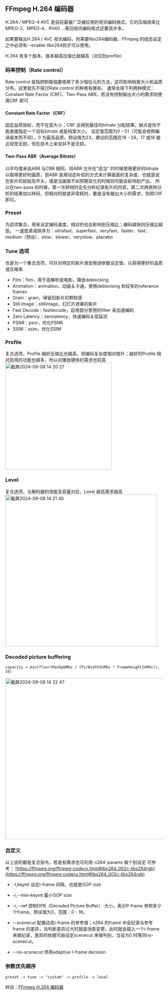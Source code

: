 ## FFmpeg H.264 编码器
H.264 / MPEG-4 AVC 是目前最被广泛被应用的视讯编码格式，它的压缩效率比MPEG-2、MPEG-4、RV40 …等旧视讯编码格式还要高许多。

如果要输出H.264 / AVC 视讯编码，则需要libx264编码器，FFmpeg 的组态设定之中必须有--enable-libx264则才可以使用。

H.264 有多个版本，版本越高压缩比就越高（对应到profile）

### 码率控制（Rate control）
Rate control 是指控制每個畫格用了多少個位元的方法，这将影响档案大小和品质分布。这里就先不探讨Rate control 的种类有哪些。
通常会用下列两种模式： Constant Rate Factor (CRF)、Two-Pass ABR，若没有控制输出大小的需求则使用CRF 即可
#### Constant Rate Factor（CRF）
固定品质指标，而不在意大小；CRF 会得到最佳的bitrate 分配结果，缺点是你不能直接指定一个目标bitrate 或是档案大小。
设定值范围为0 – 51（可能会依照编译版本而不同），0 为最高品质，预设值为23，建议的范围在18 - 28，17 或18 接近视觉无损，但在技术上来说并不是无损。

#### Two-Pass ABR（Average Bitrate）
以平均值来说ABR 与CBR 相同，但ABR 允许在“适当” 的时候使用更好的bitrate 以取得更好的画质，但ABR 是用动态补偿的方式来计算画面的复杂度，也就是说在影片的起始及开头，或是当画面不如预期变化的时候则可能会影响到产出。
所以在two-pass 的时候，第一次转档时会先分析纪录影片的内容，第二次再依照分析的结果加以转码，但相对的就是非常耗时，要是没有输出大小的需求，则用CRF 即可。

### Preset
为选项集合，用来设定编码速度，相对的也会影响到压缩比；编码越快则压缩比越低。
一速度递减排序为：ultrafast、superfast、veryfast、faster、fast、medium（预设）、slow、slower、veryslow、placebo
### Tune 选项
也是为一个集合选项，可针对特定的影片类型微调参数设定值，以获得更好的品质或压缩率
* Film：film，用于高解析度电影，降低deblocking
* Animation：animation，动画＆卡通，使用deblocking 和较多的reference frames
* Grain：grain，保留旧影片的颗粒感
* Still Image：stillimage，幻灯片效果的影片
* Fast Decode：fastdecode，启用部分禁用的filter 来加速编码
* Zero Latency：zerolatency，快速编码＆低延迟
* PSNR：psnr，优化PSNR
* SSIM：ssim，优化SSIM

### Profile
复合选项，Profile 越好压缩比也越高，但编码复杂度相对提升；越好的Profile 相对启用的功能也越多，所以对播放硬体的需求也较高
<img width="341" alt="截屏2024-09-08 14 20 27" src="https://github.com/user-attachments/assets/38f3936e-4efb-454c-9303-d4409f819f76">

### Level
复合选项，与解码器的效能及容量对应，Level 越高需求越高
<img width="486" alt="截屏2024-09-08 14 21 40" src="https://github.com/user-attachments/assets/97981eb5-fd96-44f5-abd1-8a3383db8fb7">

### Decoded picture buffering
```
capacity = min(floor(MaxDpbMbs / (PicWidthInMbs * FrameHeightInMbs)), 16)
```
<img width="515" alt="截屏2024-09-08 14 22 47" src="https://github.com/user-attachments/assets/9f80b1a2-d3be-4d4d-b611-86ce4b2204db">

### 自定义
以上说的都是复合指令，若是有需求也可利用-x264-params 做个别设定
可参考：
[https://ffmpeg.org/ffmpeg-codecs.html#libx264_002c-libx264rgb](https://ffmpeg.org/ffmpeg-codecs.html#libx264_002c-libx264rgb)

* -I,keyint
设定i-frame 间隔，也就是GOP size

* -i,--min-keyint
最小GOP size

* -r,--ref
控制DPB（Decoded Picture Buffer） 大小，表示P-frame 参照多少个frame。预设值为3，范围：0 - 16。

* --scenecut
配置动态i-frame 的参考值；x264 的frame 中会纪录与参考frame 的差异，当判断差异过大时就是场景变更，此时就会插入一个i-frame 来做纪录，差异的依据可由设定scenecut 来做判别，当设为0 时等同no-scenecut。

* --no-scenecut
停用adaptive I-frame decision

### 参数优先顺序
```
preset -> tune -> "custom" -> profile -> level
```
转自：[FFmpeg H.264 编码器](https://blog.dexiang.me/zh-tw/technologies/ffmpeg-h264-options/)

